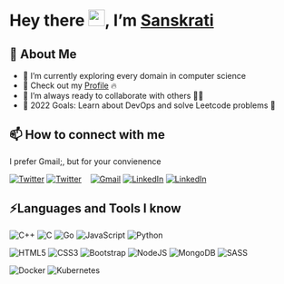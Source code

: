 # Hey there <img src="https://github.com/TheDudeThatCode/TheDudeThatCode/blob/master/Assets/Hi.gif" width="29">, I’m [Sanskrati](https://31sanskrati.github.io/Portfolio_website/)

## 👀 About Me

- 🌱 I’m currently exploring every domain in computer science
- 🔭 Check out my [Profile](https://31sanskrati.github.io/Portfolio_website/) 🔥
- 👯 I’m always ready to collaborate with others 🤝🏻
- 🥅 2022 Goals: Learn about DevOps and solve Leetcode problems 🚀


## 📫 How to connect with me
I prefer Gmail;, but for your convienence


[![Twitter](https://img.shields.io/badge/Twitter-%231DA1F2.svg?style=for-the-badge&logo=Twitter&logoColor=white)](https://twitter.com/azura_dios#gh-light-mode-only)
[![Twitter](https://img.shields.io/badge/Twitter-%231DA1F2.svg?style=for-the-badge&logo=Twitter&logoColor=white)](https://twitter.com/azura_dios#gh-dark-mode-only)
&nbsp;&nbsp;
[![Gmail](https://img.shields.io/badge/Gmail-D14836?style=for-the-badge&logo=gmail&logoColor=white)](31sanskrati@gmail.com)
[![LinkedIn](https://img.shields.io/badge/linkedin-%230077B5.svg?style=for-the-badge&logo=linkedin&logoColor=white)](https://www.linkedin.com/in/sanskrati-jain/#gh-light-mode-only)
[![LinkedIn](https://img.shields.io/badge/linkedin-%230077B5.svg?style=for-the-badge&logo=linkedin&logoColor=white)](https://www.linkedin.com/in/sanskrati-jain/#gh-dark-mode-only)
&nbsp;&nbsp;


## ⚡Languages and Tools I know

![C++](https://img.shields.io/badge/c++-%2300599C.svg?style=for-the-badge&logo=c%2B%2B&logoColor=white)
![C](https://img.shields.io/badge/c-%2300599C.svg?style=for-the-badge&logo=c&logoColor=white)
![Go](https://img.shields.io/badge/go-%2300ADD8.svg?style=for-the-badge&logo=go&logoColor=white)
![JavaScript](https://img.shields.io/badge/javascript-%23323330.svg?style=for-the-badge&logo=javascript&logoColor=%23F7DF1E)
![Python](https://img.shields.io/badge/python-3670A0?style=for-the-badge&logo=python&logoColor=ffdd54)


![HTML5](https://img.shields.io/badge/html5-%23E34F26.svg?style=for-the-badge&logo=html5&logoColor=white)
![CSS3](https://img.shields.io/badge/css3-%231572B6.svg?style=for-the-badge&logo=css3&logoColor=white)
![Bootstrap](https://img.shields.io/badge/bootstrap-%23563D7C.svg?style=for-the-badge&logo=bootstrap&logoColor=white)
![NodeJS](https://img.shields.io/badge/node.js-6DA55F?style=for-the-badge&logo=node.js&logoColor=white)
![MongoDB](https://img.shields.io/badge/MongoDB-%234ea94b.svg?style=for-the-badge&logo=mongodb&logoColor=white)
![SASS](https://img.shields.io/badge/SASS-hotpink.svg?style=for-the-badge&logo=SASS&logoColor=white)


![Docker](https://img.shields.io/badge/docker-%230db7ed.svg?style=for-the-badge&logo=docker&logoColor=white)
![Kubernetes](https://img.shields.io/badge/kubernetes-%23326ce5.svg?style=for-the-badge&logo=kubernetes&logoColor=white)
